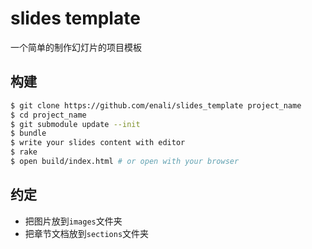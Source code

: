 # slides template

一个简单的制作幻灯片的项目模板

## 构建

```sh
$ git clone https://github.com/enali/slides_template project_name
$ cd project_name
$ git submodule update --init
$ bundle
$ write your slides content with editor
$ rake
$ open build/index.html # or open with your browser
```

## 约定

* 把图片放到`images`文件夹
* 把章节文档放到`sections`文件夹
